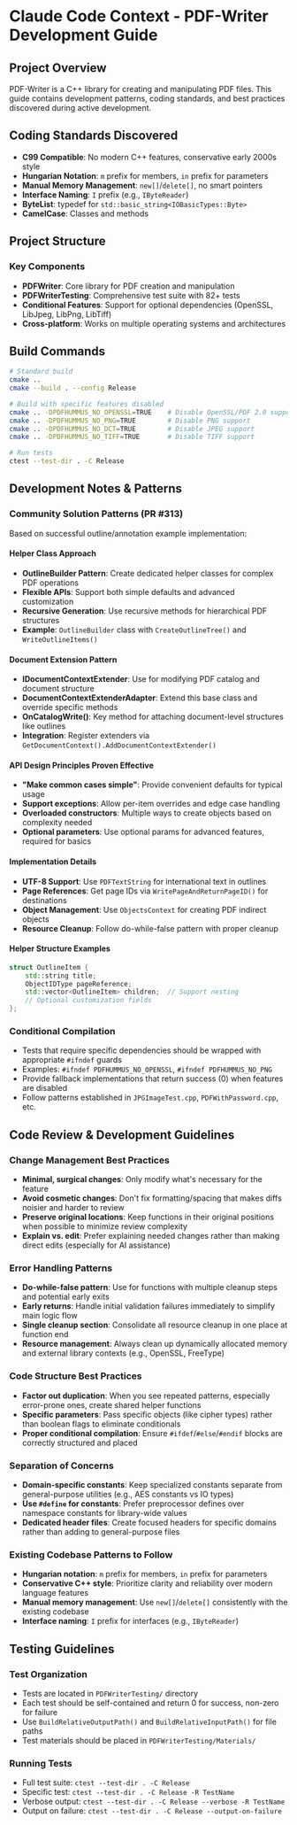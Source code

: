 # Claude Code Context - PDF-Writer Development Guide

## Project Overview
PDF-Writer is a C++ library for creating and manipulating PDF files. This guide contains development patterns, coding standards, and best practices discovered during active development.

## Coding Standards Discovered
- **C99 Compatible**: No modern C++ features, conservative early 2000s style
- **Hungarian Notation**: `m` prefix for members, `in` prefix for parameters
- **Manual Memory Management**: `new[]`/`delete[]`, no smart pointers
- **Interface Naming**: `I` prefix (e.g., `IByteReader`)
- **ByteList**: typedef for `std::basic_string<IOBasicTypes::Byte>`
- **CamelCase**: Classes and methods

## Project Structure

### Key Components
- **PDFWriter**: Core library for PDF creation and manipulation
- **PDFWriterTesting**: Comprehensive test suite with 82+ tests
- **Conditional Features**: Support for optional dependencies (OpenSSL, LibJpeg, LibPng, LibTiff)
- **Cross-platform**: Works on multiple operating systems and architectures

## Build Commands
```bash
# Standard build
cmake ..
cmake --build . --config Release

# Build with specific features disabled
cmake .. -DPDFHUMMUS_NO_OPENSSL=TRUE    # Disable OpenSSL/PDF 2.0 support
cmake .. -DPDFHUMMUS_NO_PNG=TRUE        # Disable PNG support
cmake .. -DPDFHUMMUS_NO_DCT=TRUE        # Disable JPEG support
cmake .. -DPDFHUMMUS_NO_TIFF=TRUE       # Disable TIFF support

# Run tests
ctest --test-dir . -C Release
```

## Development Notes & Patterns

### Community Solution Patterns (PR #313)
Based on successful outline/annotation example implementation:

#### Helper Class Approach
- **OutlineBuilder Pattern**: Create dedicated helper classes for complex PDF operations
- **Flexible APIs**: Support both simple defaults and advanced customization
- **Recursive Generation**: Use recursive methods for hierarchical PDF structures
- **Example**: `OutlineBuilder` class with `CreateOutlineTree()` and `WriteOutlineItems()`

#### Document Extension Pattern
- **IDocumentContextExtender**: Use for modifying PDF catalog and document structure
- **DocumentContextExtenderAdapter**: Extend this base class and override specific methods
- **OnCatalogWrite()**: Key method for attaching document-level structures like outlines
- **Integration**: Register extenders via `GetDocumentContext().AddDocumentContextExtender()`

#### API Design Principles Proven Effective
- **"Make common cases simple"**: Provide convenient defaults for typical usage
- **Support exceptions**: Allow per-item overrides and edge case handling
- **Overloaded constructors**: Multiple ways to create objects based on complexity needed
- **Optional parameters**: Use optional params for advanced features, required for basics

#### Implementation Details
- **UTF-8 Support**: Use `PDFTextString` for international text in outlines
- **Page References**: Get page IDs via `WritePageAndReturnPageID()` for destinations
- **Object Management**: Use `ObjectsContext` for creating PDF indirect objects
- **Resource Cleanup**: Follow do-while-false pattern with proper cleanup

#### Helper Structure Examples
```cpp
struct OutlineItem {
    std::string title;
    ObjectIDType pageReference;
    std::vector<OutlineItem> children;  // Support nesting
    // Optional customization fields
};
```

### Conditional Compilation
- Tests that require specific dependencies should be wrapped with appropriate `#ifndef` guards
- Examples: `#ifndef PDFHUMMUS_NO_OPENSSL`, `#ifndef PDFHUMMUS_NO_PNG`
- Provide fallback implementations that return success (0) when features are disabled
- Follow patterns established in `JPGImageTest.cpp`, `PDFWithPassword.cpp`, etc.

## Code Review & Development Guidelines

### Change Management Best Practices
- **Minimal, surgical changes**: Only modify what's necessary for the feature
- **Avoid cosmetic changes**: Don't fix formatting/spacing that makes diffs noisier and harder to review
- **Preserve original locations**: Keep functions in their original positions when possible to minimize review complexity
- **Explain vs. edit**: Prefer explaining needed changes rather than making direct edits (especially for AI assistance)

### Error Handling Patterns
- **Do-while-false pattern**: Use for functions with multiple cleanup steps and potential early exits
- **Early returns**: Handle initial validation failures immediately to simplify main logic flow
- **Single cleanup section**: Consolidate all resource cleanup in one place at function end
- **Resource management**: Always clean up dynamically allocated memory and external library contexts (e.g., OpenSSL, FreeType)

### Code Structure Best Practices
- **Factor out duplication**: When you see repeated patterns, especially error-prone ones, create shared helper functions
- **Specific parameters**: Pass specific objects (like cipher types) rather than boolean flags to eliminate conditionals
- **Proper conditional compilation**: Ensure `#ifdef`/`#else`/`#endif` blocks are correctly structured and placed

### Separation of Concerns
- **Domain-specific constants**: Keep specialized constants separate from general-purpose utilities (e.g., AES constants vs IO types)
- **Use `#define` for constants**: Prefer preprocessor defines over namespace constants for library-wide values
- **Dedicated header files**: Create focused headers for specific domains rather than adding to general-purpose files

### Existing Codebase Patterns to Follow
- **Hungarian notation**: `m` prefix for members, `in` prefix for parameters
- **Conservative C++ style**: Prioritize clarity and reliability over modern language features
- **Manual memory management**: Use `new[]`/`delete[]` consistently with the existing codebase
- **Interface naming**: `I` prefix for interfaces (e.g., `IByteReader`)

## Testing Guidelines

### Test Organization
- Tests are located in `PDFWriterTesting/` directory
- Each test should be self-contained and return 0 for success, non-zero for failure
- Use `BuildRelativeOutputPath()` and `BuildRelativeInputPath()` for file paths
- Test materials should be placed in `PDFWriterTesting/Materials/`

### Running Tests
- Full test suite: `ctest --test-dir . -C Release`
- Specific test: `ctest --test-dir . -C Release -R TestName`
- Verbose output: `ctest --test-dir . -C Release --verbose -R TestName`
- Output on failure: `ctest --test-dir . -C Release --output-on-failure`